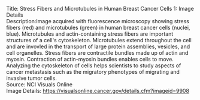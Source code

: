 Title: Stress Fibers and Microtubules in Human Breast Cancer Cells 1: Image Details\
Description:Image acquired with fluorescence microscopy showing stress fibers (red) and microtubules (green) in human breast cancer cells (nuclei, blue). Microtubules and actin-containing stress fibers are important structures of a cell's cytoskeleton.  Microtubules extend throughout the cell and are invovled in the transport of large protein assemblies, vesicles, and cell organelles. Stress fibers are contractile bundles made up of actin and myosin. Contraction of actin-myosin bundles enables cells to move. Analyzing the cytoskeleton of cells helps scientists to study aspects of cancer metastasis such as the migratory phenotypes of migrating and invasive tumor cells.\
Source: NCI Visuals Online\
Image Details: https://visualsonline.cancer.gov/details.cfm?imageid=9908
